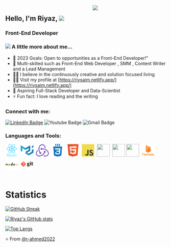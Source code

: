 
<img align='right' src="https://media.giphy.com/media/M9gbBd9nbDrOTu1Mqx/giphy.gif" width="230">

## Hello, I'm Riyaz, <img src="https://media.giphy.com/media/hvRJCLFzcasrR4ia7z/giphy.gif" width="30px"/>
### Front-End Developer 

### <img src="https://media.giphy.com/media/VgCDAzcKvsR6OM0uWg/giphy.gif" width="50"> A little more about me...  <img src="https://komarev.com/ghpvc/?username=r-ahmed2022&style=flat-square&color=blue" alt=""/>
- 🥅 2023 Goals:  Open to opportunities as a Front-End Developer!"
- 👯  Multi-skilled such as Front-End Web Developer , SMM , Content Writer and a Lead Management
- 💪🏼 I believe in the continuously creative and solution focused living
- 👨‍💻 Visit my profile at [https://riysaim.netlify.app/](https://riysaim.netlify.app/)
- 🌱 Aspiring Full-Stack Developer and Data-Scientist 
- ⚡ Fun fact: I love reading and the writing 



### Connect with me:
<div id="badges">
  <a href="https://www.linkedin.com/in/riyazahmedmicroverse/"><img src="https://img.shields.io/badge/LinkedIn-blue?style=for-the-badge&logo=linkedin&logoColor=white" alt="LinkedIn Badge"/></a>
  <img src="https://img.shields.io/badge/YouTube-red?style=for-the-badge&logo=youtube&logoColor=white" alt="Youtube Badge"/>
  <img src="https://cdn.jsdelivr.net/gh/devicons/devicon/icons/google/google-original-wordmark.svg" width=50px height=50px alt="Gmail Badge" />


</div>

### Languages and Tools:
<div>
  <img src="https://github.com/devicons/devicon/blob/master/icons/react/react-original-wordmark.svg" title="React" alt="React" width="40" height="40"/>&nbsp;
  <img src="https://github.com/devicons/devicon/blob/master/icons/materialui/materialui-original.svg" title="Material UI" alt="Material UI" width="40" height="40"/>&nbsp;
  <img src="https://github.com/devicons/devicon/blob/master/icons/redux/redux-original.svg" title="Redux" alt="Redux " width="40" height="40"/>&nbsp;
  <img src="https://github.com/devicons/devicon/blob/master/icons/css3/css3-plain-wordmark.svg"  title="CSS3" alt="CSS" width="40" height="40"/>&nbsp;
  <img src="https://github.com/devicons/devicon/blob/master/icons/html5/html5-original.svg" title="HTML5" alt="HTML" width="40" height="40"/>&nbsp;
  <img src="https://github.com/devicons/devicon/blob/master/icons/javascript/javascript-original.svg" title="JavaScript" alt="JavaScript" width="40" height="40"/>&nbsp;
  <img src="https://cdn.jsdelivr.net/gh/devicons/devicon/icons/ruby/ruby-plain.svg" width="40" height="40"/>&nbsp;
  <img src="https://cdn.jsdelivr.net/gh/devicons/devicon/icons/rails/rails-original-wordmark.svg" width="40" height="40" />
  <img src="https://cdn.jsdelivr.net/gh/devicons/devicon/icons/postgresql/postgresql-original-wordmark.svg" width="40" height="40" />&nbsp;
  <img src="https://github.com/devicons/devicon/blob/master/icons/firebase/firebase-plain-wordmark.svg" title="Firebase" alt="Firebase" width="40" height="40"/>&nbsp;
   <img src="https://github.com/devicons/devicon/blob/master/icons/nodejs/nodejs-original-wordmark.svg" title="NodeJS" alt="NodeJS" width="40" height="40"/>&nbsp;
  <img src="https://github.com/devicons/devicon/blob/master/icons/git/git-original-wordmark.svg" title="Git" **alt="Git" width="40" height="40"/>
</div>
&nbsp;&nbsp;<br>

<h1>Statistics</h1>

[![GitHub Streak](https://streak-stats.demolab.com?user=r-ahmed2022&theme=transparent)](https://git.io/streak-stats)

[![Riyaz's GitHub stats](https://github-readme-stats.vercel.app/api?username=r-ahmed2022)](https://github.com/r-ahmed2022/github-readme-stats)


[![Top Langs](https://github-readme-stats.vercel.app/api/top-langs/?username=r-ahmed2022&layout=compact&theme=vision-friendly-dark)](https://github.com/anuraghazra/github-readme-stats)


⭐️ From [@r-ahmed2022](https://github.com/r-ahmed2022)  

